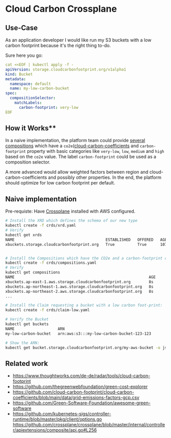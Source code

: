 # Cloud Carbon Crossplane

## Use-Case
As an application developer I would like run my S3 buckets with a low carbon footprint because it's the right thing to-do.

Sure here you go: 
```yaml
cat <<EOF | kubectl apply -f -
apiVersion: storage.cloudcarbonfootprint.org/v1alpha1
kind: Bucket
metadata:
  namespace: default
  name: my-low-carbon-bucket
spec:
  compositionSelector:
    matchLabels:
      carbon-footprint: very-low
EOF
```

## How it Works**
In a naive implementation, the platform team could provide [several compositions](crds/compositions.yaml) which have a `co2e`([cloud-carbon-coefficients](https://github.com/cloud-carbon-footprint/cloud-carbon-coefficients/tree/main/data) and `carbon-footprint` property with basic categories like `very-low`, `low`, `medium` and `high` based on the `co2e` value. The label `carbon-footprint` could be used as a composition selector.

A more advanced would allow weighted factors between region and cloud-carbon-coefficients and possibly other properties. In the end, the platform should optimize for low carbon footprint per default.

## Naive implementation

Pre-requiste: Have [Crossplane](https://crossplane.io/docs/v1.5/) installed with AWS configured.

```sh
# Install the XRD which defines the schema of our new type
kubectl create -f crds/xrd.yaml
# Verify
kubectl get xrds
NAME                                        ESTABLISHED   OFFERED   AGE
xbuckets.storage.cloudcarbonfootprint.org   True          True      107s


# Install the Compositions which have the CO2e and a carbon-footprint category
kubectl create -f crds/compositions.yaml
# Verify
kubectl get compositions
NAME                                                           AGE
xbuckets.ap-east-1.aws.storage.cloudcarbonfootprint.org        8s
xbuckets.ap-northeast-1.aws.storage.cloudcarbonfootprint.org   8s
xbuckets.ap-northeast-2.aws.storage.cloudcarbonfootprint.org   8s
...

# Install the Claim requesting a bucket with a low carbon foot-print:
kubectl create -f crds/claim-low.yaml

# Verify the Bucket
kubectl get buckets
NAME                   ARN                                             CO2E          READY   CONNECTION-SECRET   AGE
my-low-carbon-bucket   arn:aws:s3:::my-low-carbon-bucket-123-123       0.000008000   True                        39s

# Show the ARN:
kubectl get bucket.storage.cloudcarbonfootprint.org/my-aws-bucket -o json | jq .status.arn
```

## Related work
* https://www.thoughtworks.com/de-de/radar/tools/cloud-carbon-footprint
* https://github.com/thegreenwebfoundation/green-cost-explorer
* https://github.com/cloud-carbon-footprint/cloud-carbon-coefficients/blob/main/data/grid-emissions-factors-gcp.csv
* https://github.com/Green-Software-Foundation/awesome-green-software
* https://github.com/kubernetes-sigs/controller-runtime/blob/master/pkg/client/options.go
https://github.com/crossplane/crossplane/blob/master/internal/controller/apiextensions/composite/api.go#L256